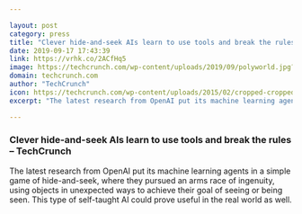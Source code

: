 ```yaml
---

layout: post
category: press
title: "Clever hide-and-seek AIs learn to use tools and break the rules"
date: 2019-09-17 17:43:39
link: https://vrhk.co/2ACfHq5
image: https://techcrunch.com/wp-content/uploads/2019/09/polyworld.jpg?w=764
domain: techcrunch.com
author: "TechCrunch"
icon: https://techcrunch.com/wp-content/uploads/2015/02/cropped-cropped-favicon-gradient.png?w=180
excerpt: "The latest research from OpenAI put its machine learning agents in a simple game of hide-and-seek, where they pursued an arms race of ingenuity, using objects in unexpected ways to achieve their goal of seeing or being seen. This type of self-taught AI could prove useful in the real world as well."

---
```


### Clever hide-and-seek AIs learn to use tools and break the rules – TechCrunch

The latest research from OpenAI put its machine learning agents in a simple game of hide-and-seek, where they pursued an arms race of ingenuity, using objects in unexpected ways to achieve their goal of seeing or being seen. This type of self-taught AI could prove useful in the real world as well.